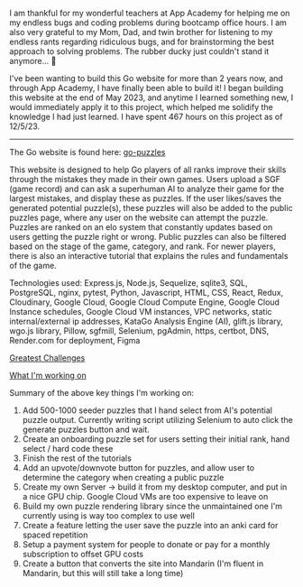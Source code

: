 I am thankful for my wonderful teachers at App Academy for helping me on my endless bugs and coding problems during bootcamp office hours. I am also very grateful to my Mom, Dad, and twin brother for listening to my endless rants regarding ridiculous bugs, and for brainstorming the best approach to solving problems. The rubber ducky just couldn't stand it anymore... 🤣

I've been wanting to build this Go website for more than 2 years now, and through App Academy, I have finally been able to build it! I began building this website at the end of May 2023, and anytime I learned something new, I would immediately apply it to this project, which helped me solidify the knowledge I had just learned.  I have spent 467 hours on this project as of 12/5/23.

***************************************************************************************************************************************

The Go website is found here: [go-puzzles](https:go-puzzles.com)

This website is designed to help Go players of all ranks improve their skills through the mistakes they made in their own games.  Users upload a SGF (game record) and can ask a superhuman AI to analyze their game for the largest mistakes, and display these as puzzles.  If the user likes/saves the generated potential puzzle(s), these puzzles will also be added to the public puzzles page, where any user on the website can attempt the puzzle.  Puzzles are ranked on an elo system that constantly updates based on users getting the puzzle right or wrong. Public puzzles can also be filtered based on the stage of the game, category, and rank. For newer players, there is also an interactive tutorial that explains the rules and fundamentals of the game.

Technologies used: Express.js, Node.js, Sequelize, sqlite3, SQL, PostgreSQL, nginx, pytest, Python, Javascript, HTML, CSS, React, Redux, Cloudinary, Google Cloud, Google Cloud Compute Engine, Google Cloud Instance schedules, Google Cloud VM instances, VPC networks, static internal/external ip addresses, KataGo Analysis Engine (AI), glift.js library, wgo.js library, Pillow, sgfmill, Selenium, pgAdmin, https, certbot, DNS, Render.com for deployment, Figma

[Greatest Challenges](wiki_folder/challenges.md)

[What I'm working on](https://github.com/users/ScriabinOp8No12/projects/2)

Summary of the above key things I'm working on:

1. Add 500-1000 seeder puzzles that I hand select from AI's potential puzzle output.  Currently writing script utilizing Selenium to auto click the generate puzzles button and wait.
2. Create an onboarding puzzle set for users setting their initial rank, hand select / hard code these
3. Finish the rest of the tutorials
4. Add an upvote/downvote button for puzzles, and allow user to determine the category when creating a public puzzle
5. Create my own Server -> build it from my desktop computer, and put in a nice GPU chip.  Google Cloud VMs are too expensive to leave on
6. Build my own puzzle rendering library since the unmaintained one I'm currently using is way too complex to use well
7. Create a feature letting the user save the puzzle into an anki card for spaced repetition
8. Setup a payment system for people to donate or pay for a monthly subscription to offset GPU costs
9. Create a button that converts the site into Mandarin (I'm fluent in Mandarin, but this will still take a long time)
